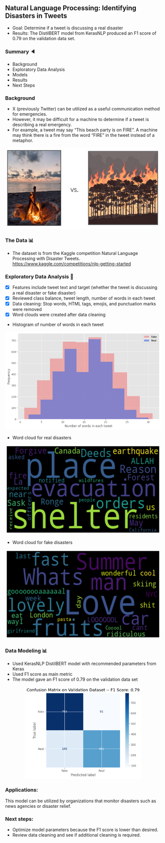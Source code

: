 ## Natural Language Processing: Identifying Disasters in Tweets
* Goal: Determine if a tweet is discussing a real disaster
* Results: The DistilBERT model from KerasNLP produced an F1 score of 0.79 on the validation data set.

### Summary :speaker:
* Background
* Exploratory Data Analysis
* Models
* Results
* Next Steps

### Background 
* X (previously Twitter) can be utilized as a useful communication method for emergencies.
* However, it may be difficult for a machine to determine if a tweet is describing a real emergency.
* For example, a tweet may say “This beach party is on FIRE”. A machine may think there is a fire from the word “FIRE” in the tweet instead of a metaphor.

<div align="center">
  <a href="https://github.com/jedh2/disaster_tweets">
    <img src="images/tweet_background.JPG" alt="Background" width="531" height="263">
  </a>
</div>

### The Data :bar_chart:
* The dataset is from the Kaggle competition Natural Language Processing with Disaster Tweets. https://www.kaggle.com/competitions/nlp-getting-started

### Exploratory Data Analysis :paperclip: 
- [x] Features include tweet text and target (whether the tweet is discussing a real disaster or fake disaster)
- [x] Reviewed class balance, tweet length, number of words in each tweet 
- [x] Data cleaning: Stop words, HTML tags, emojis, and punctuation marks were removed
- [x] Word clouds were created after data cleaning

* Histogram of number of words in each tweet
<div align="center">
  <a href="https://github.com/jedh2/disaster_tweets/blob/main/images/word_count.png">
    <img src="images/word_count.png" alt="Word count" width="512" height="317">
  </a>
</div>

* Word cloud for real disasters
<div align="center">
  <a href="https://github.com/jedh2/disaster_tweets/blob/main/images/word_bag_real.png">
    <img src="images/word_bag_real.png" alt="Real disaster word bag" width="570" height="290">
  </a>
</div>

* Word cloud for fake disasters
<div align="center">
  <a href="https://github.com/jedh2/disaster_tweets/blob/main/images/word_bag_fake.png">
    <img src="images/word_bag_fake.png" alt="Fake disaster word bag" width="570" height="290">
  </a>
</div>

### Data Modeling :bar_chart:
* Used KerasNLP DistilBERT model with recommended parameters from Keras
* Used F1 score as main metric
* The model gave an F1 score of 0.79 on the validation data set

<div align="center">
  <a href="https://github.com/jedh2/disaster_tweets/blob/main/images/conf_validation.png">
    <img src="images/conf_validation.png" alt="Validation" width="378" height="299">
  </a>
</div>

### Applications:
This model can be utilized by organizations that monitor disasters such as news agencies or disaster relief.

### Next steps:
* Optimize model parameters because the F1 score is lower than desired.
* Review data cleaning and see if additional cleaning is required.





 


















